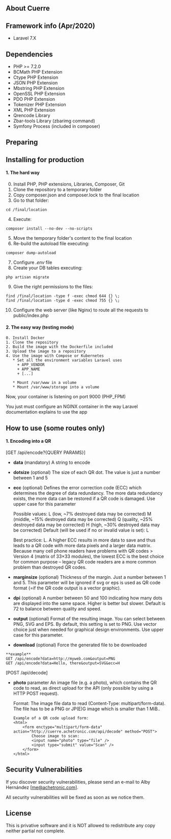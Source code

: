 ## About Cuerre

## Framework info (Apr/2020)
* Laravel 7.X


## Dependencies
* PHP >= 7.2.0
* BCMath PHP Extension
* Ctype PHP Extension
* JSON PHP Extension
* Mbstring PHP Extension
* OpenSSL PHP Extension
* PDO PHP Extension
* Tokenizer PHP Extension
* XML PHP Extension
* Qrencode Library 
* Zbar-tools Library (zbarimg command)
* Symfony Process (included in composer)


## Preparing

## Installing for production

#### 1. The hard way

0. Install PHP, PHP extensions, Libraries, Composer, Git
1. Clone the repository to a temporary folder
2. Copy composer.json and composer.lock to the final location
3. Go to that folder: 
```
cd /final/location
```
4. Execute: 
```
composer install --no-dev --no-scripts
```
5. Move the temporary folder's content to the final location
6. Re-build the autoload file executing: 
```
composer dump-autoload
```
7. Configure *.env* file
8. Create your DB tables executing: 
```
php artisan migrate
```
9. Give the right permissions to the files: 
```
find /final/location -type f -exec chmod 644 {} \;
find /final/location -type d -exec chmod 755 {} \;
```
10. Configure the web server (like Nginx) to route all the requests 
to public/index.php



#### 2. The easy way (testing mode)
```
0. Install Docker
1. Clone the repository
2. Build the image with the Dockerfile included
3. Upload the image to a repository
4. Use the image with Compose or Kubernetes
   * Set all the environment variables Laravel uses
     + APP_VENDOR
     + APP_NAME
     + [...]

   * Mount /var/www in a volume
   * Mount /var/www/storage into a volume
```

Now, your container is listening on port 9000 (PHP_FPM)


You just must configure an NGINX container in the way 
Laravel documentation explains to use the app



## How to use (some routes only)
#### 1. Encoding into a QR
[GET /api/encode?{QUERY PARAMS}]

  * **data** (mandatory)
    A string to encode
    
  * **dotsize** (optional)
    The size of each QR dot. The value is just a number between 1 and 5
    
  * **ecc** (optional)
    Defines the error correction code (ECC) which determines the degree of data 
    redundancy. The more data redundancy exists, the more data can be restored if 
    a QR code is damaged. Use upper case for this parameter

    Possible values:
    L (low, ~7% destroyed data may be corrected)
    M (middle, ~15% destroyed data may be corrected)
    Q (quality, ~25% destroyed data may be corrected)
    H (high, ~30% destroyed data may be corrected)
    Default (will be used if no or invalid value is set): L
    
    Best practice:
    L. A higher ECC results in more data to save and thus leads to a QR code with 
    more data pixels and a larger data matrix. Because many cell phone readers 
    have problems with QR codes > Version 4 (matrix of 33×33 modules), the lowest 
    ECC is the best choice for common purpose – legacy QR code readers are a more 
    common problem than destroyed QR codes.
    
  * **marginsize** (optional)
    Thickness of the margin. Just a number between 1 and 5. This parameter will 
    be ignored if svg or eps is used as QR code format (=if the QR code output 
    is a vector graphic).
  
  * **dpi** (optional)
    A number between 50 and 100 indicating how many dots are displayed into the
    same space. Higher is better but slower. Default is 72 to balance between 
    quality and speed.
    
  * **output** (optional)
    Format of the resulting image. You can select between PNG, SVG and EPS. By default,
    this setting is set to PNG. Use vector choice just when needed for graphical design
    environments. Use upper case for this parameter.
    
  * **download** (optional)
    Force the generated file to be downloaded
    
  ```
  **example**
  GET /api/encode?data=http://myweb.com&output=PNG
  GET /api/encode?data=Hello, there&output=SVG&ecc=H
  ```
  
[POST /api/decode]
  * **photo** parameter
    An image file (e.g. a photo), which contains the QR code to read, as direct 
    upload for the API (only possible by using a HTTP POST request).

    Format:
    The image file data to read (Content-Type: multipart/form-data). 
    The file has to be a PNG or JP(E)G image which is smaller than 1 MiB..
    
    ```
    Example of a QR code upload form:
    <html>
        <form enctype="multipart/form-data" action="http://cuerre.achetronic.com/api/decode" method="POST">
            Choose image to scan: 
            <input name="photo" type="file" />
            <input type="submit" value="Scan" />
        </form>
    </html>
    ```


## Security Vulnerabilities

If you discover security vulnerabilities, please send 
an e-mail to Alby Hernández [me@achetronic.com]. 

All security vulnerabilities will 
be fixed as soon as we notice them.

## License
This is privative software and it is NOT allowed to redistribute
any copy neither partial not complete.

